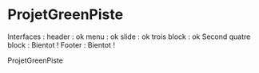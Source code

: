 ProjetGreenPiste
================

Interfaces :
  header : ok
  menu : ok
  slide : ok
  trois block : ok
  Second quatre block : Bientot !
  Footer : Bientot !
  
  
  

ProjetGreenPiste
